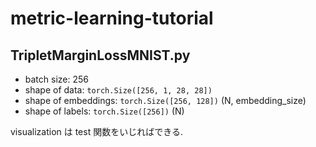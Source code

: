 # metric-learning-tutorial

## TripletMarginLossMNIST.py

- batch size: 256
- shape of data: `torch.Size([256, 1, 28, 28])`
- shape of embeddings: `torch.Size([256, 128])` (N, embedding_size)
- shape of labels: `torch.Size([256])` (N)

visualization は test 関数をいじればできる.